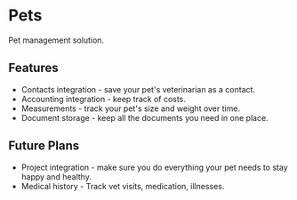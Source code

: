 # Pets
Pet management solution.

## Features

- Contacts integration - save your pet's veterinarian as a contact.
- Accounting integration - keep track of costs.
- Measurements - track your pet's size and weight over time.
- Document storage - keep all the documents you need in one place.
## Future Plans
- Project integration - make sure you do everything your pet needs to stay happy and healthy.
- Medical history - Track vet visits, medication, illnesses.
